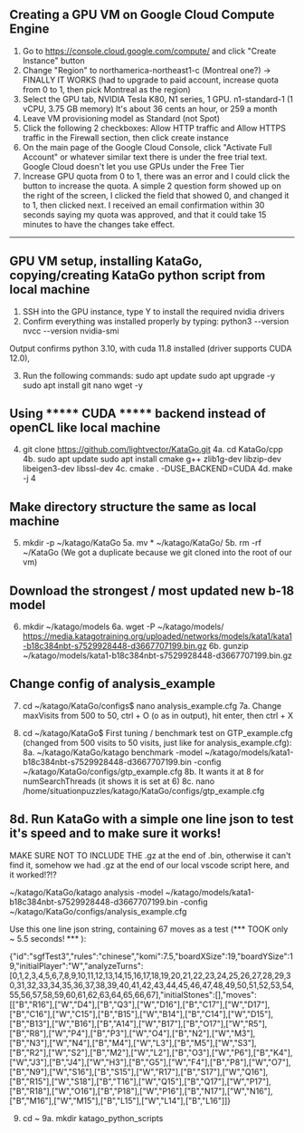 ## Creating a GPU VM on Google Cloud Compute Engine

1. Go to https://console.cloud.google.com/compute/ and click "Create Instance" button
2. Change "Region" to northamerica-northeast1-c (Montreal one?) -> FINALLY IT WORKS (had to upgrade to paid account, increase quota from 0 to 1, then pick Montreal as the region)
3. Select the GPU tab, NVIDIA Tesla K80, N1 series, 1 GPU. n1-standard-1 (1 vCPU, 3.75 GB memory) It's about 36 cents an hour, or 259 a month
4. Leave VM provisioning model as Standard (not Spot)
5. Click the following 2 checkboxes: Allow HTTP traffic and Allow HTTPS traffic in the Firewall section, then click create instance
6. On the main page of the Google Cloud Console, click "Activate Full Account" or whatever similar text there is under the free trial text. Google Cloud doesn't let you use GPUs under the Free Tier
7. Increase GPU quota from 0 to 1, there was an error and I could click the button to increase the quota.  A simple 2 question form showed up on the right of the screen, I clicked the field that showed 0, and changed it to 1, then clicked next.  I received an email confirmation within 30 seconds saying my quota was approved, and that it could take 15 minutes to have the changes take effect.

--------------------------------------------------------------------------------
## GPU VM setup, installing KataGo, copying/creating KataGo python script from local machine

1. SSH into the GPU instance, type Y to install the required nvidia drivers
2. Confirm everything was installed properly by typing:
python3 --version
nvcc --version
nvidia-smi

Output confirms python 3.10, with cuda 11.8 installed (driver supports CUDA 12.0),

3. Run the following commands:
sudo apt update
sudo apt upgrade -y
sudo apt install git nano wget -y

## Using ***** CUDA ***** backend instead of openCL like local machine
4. git clone https://github.com/lightvector/KataGo.git
4a. cd KataGo/cpp
4b.
sudo apt update
sudo apt install cmake g++ zlib1g-dev libzip-dev libeigen3-dev libssl-dev
4c. cmake . -DUSE_BACKEND=CUDA
4d. make -j 4

## Make directory structure the same as local machine
5. mkdir -p ~/katago/KataGo
5a. mv * ~/katago/KataGo/
5b. rm -rf ~/KataGo (We got a duplicate because we git cloned into the root of our vm)


## Download the strongest / most updated new b-18 model

6. mkdir ~/katago/models
6a. wget -P ~/katago/models/ https://media.katagotraining.org/uploaded/networks/models/kata1/kata1-b18c384nbt-s7529928448-d3667707199.bin.gz
6b. gunzip ~/katago/models/kata1-b18c384nbt-s7529928448-d3667707199.bin.gz

## Change config of analysis_example
7. cd ~/katago/KataGo/configs$
nano analysis_example.cfg
7a. Change maxVisits from 500 to 50, ctrl + O (o as in output), hit enter, then ctrl + X

8. cd ~/katago/KataGo$
First tuning / benchmark test on GTP_example.cfg (changed from 500 visits to 50 visits, just like for analysis_example.cfg):
8a. ~/katago/KataGo/katago benchmark -model ~/katago/models/kata1-b18c384nbt-s7529928448-d3667707199.bin -config ~/katago/KataGo/configs/gtp_example.cfg
8b. It wants it at 8 for numSearchThreads (it shows it is set at 6)
8c. nano /home/situationpuzzles/katago/KataGo/configs/gtp_example.cfg
## 8d. Run KataGo with a simple one line json to test it's speed and to make sure it works!
MAKE SURE NOT TO INCLUDE THE .gz at the end of .bin, otherwise it can't find it, somehow we had .gz at the end of our local vscode script here, and it worked!?!?

~/katago/KataGo/katago analysis -model ~/katago/models/kata1-b18c384nbt-s7529928448-d3667707199.bin -config ~/katago/KataGo/configs/analysis_example.cfg

Use this one line json string, containing 67 moves as a test (*** TOOK only ~ 5.5 seconds! *** ):

{"id":"sgfTest3","rules":"chinese","komi":7.5,"boardXSize":19,"boardYSize":19,"initialPlayer":"W","analyzeTurns":[0,1,2,3,4,5,6,7,8,9,10,11,12,13,14,15,16,17,18,19,20,21,22,23,24,25,26,27,28,29,30,31,32,33,34,35,36,37,38,39,40,41,42,43,44,45,46,47,48,49,50,51,52,53,54,55,56,57,58,59,60,61,62,63,64,65,66,67],"initialStones":[],"moves":[["B","R16"],["W","D4"],["B","Q3"],["W","D16"],["B","C17"],["W","D17"],["B","C16"],["W","C15"],["B","B15"],["W","B14"],["B","C14"],["W","D15"],["B","B13"],["W","B16"],["B","A14"],["W","B17"],["B","O17"],["W","R5"],["B","R8"],["W","P4"],["B","P3"],["W","O4"],["B","N2"],["W","M3"],["B","N3"],["W","N4"],["B","M4"],["W","L3"],["B","M5"],["W","S3"],["B","R2"],["W","S2"],["B","M2"],["W","L2"],["B","O3"],["W","P6"],["B","K4"],["W","J3"],["B","J4"],["W","H3"],["B","G5"],["W","F4"],["B","P8"],["W","O7"],["B","N9"],["W","S16"],["B","S15"],["W","R17"],["B","S17"],["W","Q16"],["B","R15"],["W","S18"],["B","T16"],["W","Q15"],["B","Q17"],["W","P17"],["B","R18"],["W","O16"],["B","P18"],["W","P16"],["B","N17"],["W","N16"],["B","M16"],["W","M15"],["B","L15"],["W","L14"],["B","L16"]]}

9. cd ~
9a. mkdir katago_python_scripts
